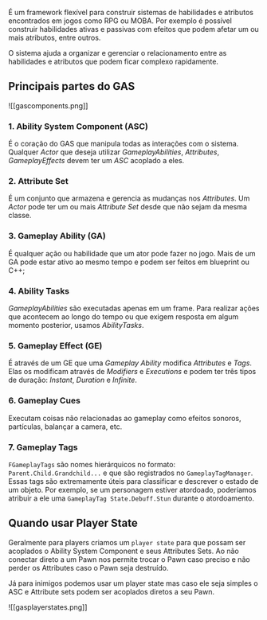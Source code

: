 É um framework flexível para construir sistemas de habilidades e atributos encontrados em jogos como RPG ou MOBA. Por exemplo é possível construir habilidades ativas e passivas com efeitos que podem afetar um ou mais atributos, entre outros.

O sistema ajuda a organizar e gerenciar o relacionamento entre as habilidades e atributos que podem ficar complexo rapidamente.

## Principais partes do GAS

![[gascomponents.png]]

### 1. Ability System Component (ASC)

É o coração do GAS que manipula todas as interações com o sistema. Qualquer _Actor_ que deseja utilizar _GameplayAbilities_, _Attributes_, _GameplayEffects_ devem ter um _ASC_ acoplado a eles.

### 2. Attribute Set

É um conjunto que armazena e gerencia as mudanças nos _Attributes_. Um _Actor_ pode ter um ou mais _Attribute Set_ desde que não sejam da mesma classe.

### 3. Gameplay Ability (GA)

É qualquer ação ou habilidade que um ator pode fazer no jogo. Mais de um GA pode estar ativo ao mesmo tempo e podem ser feitos em blueprint ou C++;

### 4. Ability Tasks

_GameplayAbilities_ são executadas apenas em um frame. Para realizar ações que acontecem ao longo do tempo ou que exigem resposta em algum momento posterior, usamos _AbilityTasks_.

### 5. Gameplay Effect (GE)

É através de um GE que uma _Gameplay Ability_ modifica _Attributes_ e _Tags_. Elas os modificam através de _Modifiers_ e _Executions_ e podem ter três tipos de duração: _Instant_, _Duration_ e _Infinite_.

### 6. Gameplay Cues

Executam coisas não relacionadas ao gameplay como efeitos sonoros, partículas, balançar a camera, etc.

### 7. Gameplay Tags

```FGameplayTags``` são nomes hierárquicos no formato: ```Parent.Child.Grandchild...``` e que são registrados no ```GameplayTagManager```. Essas tags são extremamente úteis para classificar e descrever o estado de um objeto. Por exemplo, se um personagem estiver atordoado, poderíamos atribuir a ele uma ```GameplayTag State.Debuff.Stun``` durante o atordoamento.


## Quando usar Player State

Geralmente para players criamos um ```player state``` para que possam ser acoplados o Ability System Component e seus Attributes Sets. Ao não conectar direto a um Pawn nos permite trocar o Pawn caso preciso e não perder os Attributes caso o Pawn seja destruído.

Já para inimigos podemos usar um player state mas caso ele seja simples o ASC e Attribute sets podem ser acoplados diretos a seu Pawn.

![[gasplayerstates.png]]